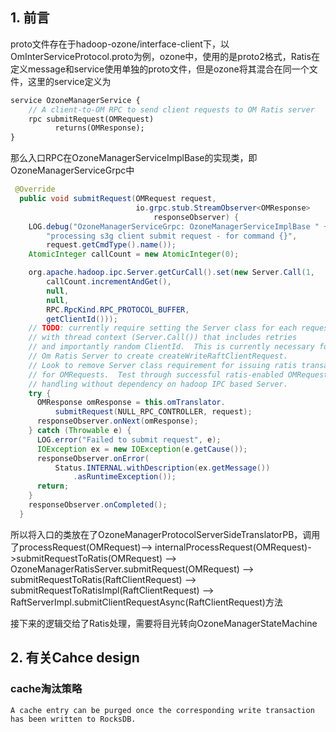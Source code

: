 ## 1. 前言

proto文件存在于hadoop-ozone/interface-client下，以OmInterServiceProtocol.proto为例，ozone中，使用的是proto2格式，Ratis在定义message和service使用单独的proto文件，但是ozone将其混合在同一个文件，这里的service定义为

```protobuf
service OzoneManagerService {
    // A client-to-OM RPC to send client requests to OM Ratis server
    rpc submitRequest(OMRequest)
          returns(OMResponse);
}
```

那么入口RPC在OzoneManagerServiceImplBase的实现类，即OzoneManagerServiceGrpc中

```java
 @Override
  public void submitRequest(OMRequest request,
                            io.grpc.stub.StreamObserver<OMResponse>
                                responseObserver) {
    LOG.debug("OzoneManagerServiceGrpc: OzoneManagerServiceImplBase " +
        "processing s3g client submit request - for command {}",
        request.getCmdType().name());
    AtomicInteger callCount = new AtomicInteger(0);

    org.apache.hadoop.ipc.Server.getCurCall().set(new Server.Call(1,
        callCount.incrementAndGet(),
        null,
        null,
        RPC.RpcKind.RPC_PROTOCOL_BUFFER,
        getClientId()));
    // TODO: currently require setting the Server class for each request
    // with thread context (Server.Call()) that includes retries
    // and importantly random ClientId.  This is currently necessary for
    // Om Ratis Server to create createWriteRaftClientRequest.
    // Look to remove Server class requirement for issuing ratis transactions
    // for OMRequests.  Test through successful ratis-enabled OMRequest
    // handling without dependency on hadoop IPC based Server.
    try {
      OMResponse omResponse = this.omTranslator.
          submitRequest(NULL_RPC_CONTROLLER, request);
      responseObserver.onNext(omResponse);
    } catch (Throwable e) {
      LOG.error("Failed to submit request", e);
      IOException ex = new IOException(e.getCause());
      responseObserver.onError(
          Status.INTERNAL.withDescription(ex.getMessage())
              .asRuntimeException());
      return;
    }
    responseObserver.onCompleted();
  }
```

所以将入口的类放在了OzoneManagerProtocolServerSideTranslatorPB，调用了processRequest(OMRequest)--> internalProcessRequest(OMRequest)->submitRequestToRatis(OMRequest) --> OzoneManagerRatisServer.submitRequest(OMRequest) --> submitRequestToRatis(RaftClientRequest) --> submitRequestToRatisImpl(RaftClientRequest) --> RaftServerImpl.submitClientRequestAsync(RaftClientRequest)方法

接下来的逻辑交给了Ratis处理，需要将目光转向OzoneManagerStateMachine

## 2. 有关Cahce design

### cache淘汰策略

```
A cache entry can be purged once the corresponding write transaction has been written to RocksDB.
```

